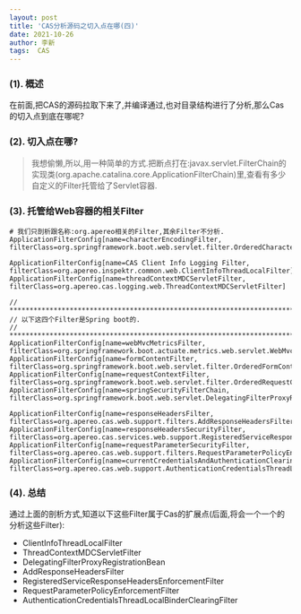 ```yaml
---
layout: post
title: 'CAS分析源码之切入点在哪(四)' 
date: 2021-10-26
author: 李新
tags:  CAS
---
```


### (1). 概述
在前面,把CAS的源码拉取下来了,并编译通过,也对目录结构进行了分析,那么Cas的切入点到底在哪呢?              

### (2). 切入点在哪?
> 我想偷懒,所以,用一种简单的方式.把断点打在:javax.servlet.FilterChain的实现类(org.apache.catalina.core.ApplicationFilterChain)里,查看有多少自定义的Filter托管给了Servlet容器.   

### (3). 托管给Web容器的相关Filter
```
# 我们只剖析跟名称:org.apereo相关的Filter,其余Filter不分析.
ApplicationFilterConfig[name=characterEncodingFilter, filterClass=org.springframework.boot.web.servlet.filter.OrderedCharacterEncodingFilter]

ApplicationFilterConfig[name=CAS Client Info Logging Filter, filterClass=org.apereo.inspektr.common.web.ClientInfoThreadLocalFilter]
ApplicationFilterConfig[name=threadContextMDCServletFilter, filterClass=org.apereo.cas.logging.web.ThreadContextMDCServletFilter]

// ************************************************************************************************************
// 以下这四个Filter是Spring boot的.
// ************************************************************************************************************
ApplicationFilterConfig[name=webMvcMetricsFilter, filterClass=org.springframework.boot.actuate.metrics.web.servlet.WebMvcMetricsFilter]
ApplicationFilterConfig[name=formContentFilter, filterClass=org.springframework.boot.web.servlet.filter.OrderedFormContentFilter]
ApplicationFilterConfig[name=requestContextFilter, filterClass=org.springframework.boot.web.servlet.filter.OrderedRequestContextFilter]
ApplicationFilterConfig[name=springSecurityFilterChain, filterClass=org.springframework.boot.web.servlet.DelegatingFilterProxyRegistrationBean$1]

ApplicationFilterConfig[name=responseHeadersFilter, filterClass=org.apereo.cas.web.support.filters.AddResponseHeadersFilter]
ApplicationFilterConfig[name=responseHeadersSecurityFilter, filterClass=org.apereo.cas.services.web.support.RegisteredServiceResponseHeadersEnforcementFilter]
ApplicationFilterConfig[name=requestParameterSecurityFilter, filterClass=org.apereo.cas.web.support.filters.RequestParameterPolicyEnforcementFilter]
ApplicationFilterConfig[name=currentCredentialsAndAuthenticationClearingFilter, filterClass=org.apereo.cas.web.support.AuthenticationCredentialsThreadLocalBinderClearingFilter]
```
### (4). 总结
通过上面的剖析方式,知道以下这些Filter属于Cas的扩展点(后面,将会一个一个的分析这些Filter):   

+ ClientInfoThreadLocalFilter
+ ThreadContextMDCServletFilter
+ DelegatingFilterProxyRegistrationBean
+ AddResponseHeadersFilter
+ RegisteredServiceResponseHeadersEnforcementFilter
+ RequestParameterPolicyEnforcementFilter
+ AuthenticationCredentialsThreadLocalBinderClearingFilter